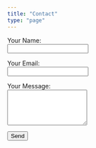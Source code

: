 ```yaml
---
title: "Contact"
type: "page"
---
```


<form name="contact" method="POST" data-netlify="true">
  <p>
    <label>Your Name:<br>
      <input type="text" name="name" required>
    </label>
  </p>
  <p>
    <label>Your Email:<br>
      <input type="email" name="email" required>
    </label>
  </p>
  <p>
    <label>Your Message:<br>
      <textarea name="message" rows="5" required></textarea>
    </label>
  </p>
  <p>
    <button type="submit">Send</button>
  </p>
</form>
